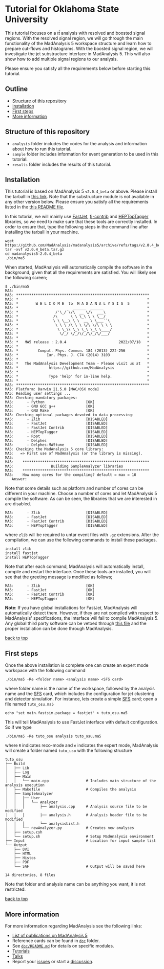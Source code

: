 # Tutorial for Oklahoma State University

This tutorial focuses on a $t \bar{t}$ analysis with resolved and boosted signal regions. With the resolved signal region, 
we will go through the main functionality of the MadAnalysis 5 workspace structure and learn how to prepare cut-flows
and histograms. With the boosted signal region, we will investigate the jet substructure interface in MadAnalysis 5. 
This will also show how to add multiple signal regions to our analysis.

Please ensure you satisfy all the requirements below before starting this tutorial.

## Outline

* [Structure of this repository](#structure-of-this-repository)
* [Installation](#installation)
* [First steps](#first-steps)
* [More information](#more-information)

## Structure of this repository

* `analysis` folder includes the codes for the analysis and information about how to run this tutorial.
* `sample` folder includes information for event generation to be used in this tutorial.
* `results` folder includes the results of this tutorial. 

## Installation

This tutorial is based on MadAnalysis 5 `v2.0.4_beta` or above. Please install the tarball in 
[this link](https://github.com/MadAnalysis/madanalysis5/releases/tag/v2.0.4_beta). Note that the 
substructure module is not available in any other version below. Please ensure you satisfy all the 
requirements listed in the [this README file](https://github.com/MadAnalysis/madanalysis5/tree/v2.0.4_beta#requirements).

In this tutorial, we will mainly use [FastJet](http://fastjet.fr/), 
[fj-contrib](https://fastjet.hepforge.org/contrib/) and 
[HEPTopTagger](https://github.com/MadAnalysis/HEPTopTagger) libraries, so we need to make sure that 
these tools are correctly installed. In order to ensure that, type the following steps in the command
line after installing the tarball in your machine.

```shell
wget https://github.com/MadAnalysis/madanalysis5/archive/refs/tags/v2.0.4_beta.tar.gz
tar -xvf v2.0.4_beta.tar.gz
cd madanalysis5-2.0.4_beta
./bin/ma5
```
When started, MadAnalysis will automatically compile the software in the background, given that all the requirements 
are satisfied. You will likely see the following screen;
```shell
$ ./bin/ma5
MA5:
MA5: *************************************************************
MA5: *                                                           *
MA5: *        W E L C O M E  to  M A D A N A L Y S I S  5        *
MA5: *                         ______  ______                    *
MA5: *                 /'\_/`\/\  __ \/\  ___\                   *
MA5: *                /\      \ \ \_\ \ \ \__/                   *
MA5: *                \ \ \__\ \ \  __ \ \___``\                 *
MA5: *                 \ \ \_/\ \ \ \/\ \/\ \_\ \                *
MA5: *                  \ \_\\ \_\ \_\ \_\ \____/                *
MA5: *                   \/_/ \/_/\/_/\/_/\/___/                 *
MA5: *                                                           *
MA5: *   MA5 release : 2.0.4                        2022/07/18   *
MA5: *                                                           *
MA5: *         Comput. Phys. Commun. 184 (2013) 222-256          *
MA5: *             Eur. Phys. J. C74 (2014) 3103                 *
MA5: *                                                           *
MA5: *   The MadAnalysis Development Team - Please visit us at   *
MA5: *              https://github.com/MadAnalysis               *
MA5: *                                                           *
MA5: *              Type 'help' for in-line help.                *
MA5: *                                                           *
MA5: *************************************************************
MA5: Platform: Darwin 21.5.0 [MAC/OSX mode]
MA5: Reading user settings ...
MA5: Checking mandatory packages:
MA5:      - Python                   [OK]
MA5:      - GNU GCC g++              [OK]
MA5:      - GNU Make                 [OK]
MA5: Checking optional packages devoted to data processing:
MA5:      - Zlib                     [DISABLED]
MA5:      - FastJet                  [DISABLED]
MA5:      - FastJet Contrib          [DISABLED]
MA5:      - HEPTopTagger             [DISABLED]
MA5:      - Root                     [DISABLED]
MA5:      - Delphes                  [DISABLED]
MA5:      - Delphes-MA5tune          [DISABLED]
MA5: Checking the MadAnalysis 5 core library:
MA5:   => First use of MadAnalysis (or the library is missing).
MA5:
MA5:    **********************************************************
MA5:                 Building SampleAnalyzer libraries
MA5:    **********************************************************
MA5:    How many cores for the compiling? default = max = 10
   Answer:
```
Note that some details such as platform and number of cores can be different in your machine. 
Choose a number of cores and let MadAnalysis 5 compile the software. As can be seen, the libraries 
that we are interested in are disabled.
```shell
MA5:      - Zlib                     [DISABLED]
MA5:      - FastJet                  [DISABLED]
MA5:      - FastJet Contrib          [DISABLED]
MA5:      - HEPTopTagger             [DISABLED]
```
where `zlib` will be required to untar event files with `.gz` extensions. After the compilation, we can use the 
following commands to install these packages.
```shell
install zlib
install fastjet
install HEPTopTagger
```
Note that after each command, MadAnalysis will automatically install, compile and restart the interface.
Once these tools are installed, you will see that the greeting message is modified as follows;
```shell
MA5:      - Zlib                     [OK]
MA5:      - FastJet                  [OK]
MA5:      - FastJet Contrib          [OK]
MA5:      - HEPTopTagger             [OK]
```
**Note:** If you have global installations for FastJet, MadAnalysis will automatically detect them. However,
if they are not compiled with respect to MadAnalysis' specifications, the interface will fail to compile
MadAnalysis 5. Any global third party software can be vetoed through 
[this file](https://github.com/MadAnalysis/madanalysis5/blob/v2.0.4_beta/madanalysis/input/installation_options.dat)
and the proper installation can be done through MadAnalysis.

[back to top](#outline)

## First steps

Once the above installation is complete one can create an expert mode workspace with the following command
```shell
./bin/ma5 -Re <folder name> <analysis name> <SFS card>
```
where folder name is the name of the workspace, followed by the analysis name and the 
[SFS](https://arxiv.org/abs/2006.09387) card, which includes the configuration for jet clustering and 
detector simulation. For instance, lets create a simple [SFS](https://arxiv.org/abs/2006.09387) card; open 
a file named `tuto_osu.ma5`
```shell
echo "set main.fastsim.package = fastjet" > tuto_osu.ma5
```
This will tell MadAnalysis to use FastJet interface with default configuration. So if we type
```shell
./bin/ma5 -Re tuto_osu analysis tuto_osu.ma5
```
where `R` indicates reco-mode and `e` indicates the expert mode, MadAnalysis will create a folder named 
`tuto_uso` with the following structure
```shell
tuto_osu
├── Build
│   ├── Lib
│   ├── Log
│   ├── Main
│   │   └── main.cpp                 # Includes main structure of the analysis execution
│   ├── Makefile                     # Compiles the analysis
│   ├── SampleAnalyzer
│   │   ├── User
│   │   │   └── Analyzer
│   │   │       ├── analysis.cpp     # Analysis source file to be modified
│   │   │       ├── analysis.h       # Analysis header file to be modified
│   │   │       └── analysisList.h
│   │   └── newAnalyzer.py           # Creates new analyses
│   ├── setup.csh
│   └── setup.sh                     # Setup MadAnalysis environment
├── Input                            # Location for input sample list
└── Output
    ├── DVI
    ├── HTML
    ├── Histos
    ├── PDF
    └── SAF                          # Output will be saved here

14 directories, 8 files
```
Note that folder and analysis name can be anything you want, it is not restricted.

[back to top](#outline)

## More information

For more information regarding MadAnalysis see the following links:

* [List of publications on MadAnalysis 5](https://github.com/MadAnalysis/madanalysis5/tree/main#credits)
* Reference cards can be found in [`doc`](https://github.com/MadAnalysis/madanalysis5/tree/v2.0.4_beta/doc) folder.
* See [`doc/README.md`](https://github.com/MadAnalysis/madanalysis5/tree/v2.0.4_beta/doc#readme) 
  for details on specific modules.
* [Tutorials](https://madanalysis.irmp.ucl.ac.be/wiki/tutorials)
* [Talks](http://madanalysis.irmp.ucl.ac.be/wiki/Talks)
* Report your [issues](https://github.com/MadAnalysis/madanalysis5/issues/new/choose) or start a 
  [discussion](https://github.com/MadAnalysis/madanalysis5/discussions).